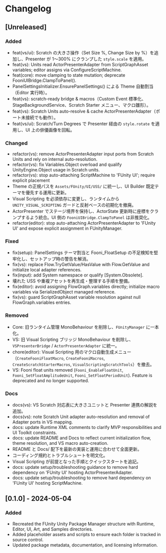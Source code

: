 # Changelog

## [Unreleased]
### Added
- feat(vs/ui): Scratch の大きさ操作（Set Size %, Change Size by %）を追加し、Presenter が 1～300% にクランプした `style.scale` を適用。
- feat(vs): Units read ActorPresenterAdapter from ScriptGraphAsset variables; editor assigns via ConfigureScriptMachine.
- feat(core): move clamping to state mutation; deprecate FooniUIBridge.ClampToPanel().
- PanelSettingsInitializer.EnsurePanelSettings() による Theme 自動割当（Editor 実行時）。
- feat(vs): scratch-ready bridge & macros（Custom Event 標準化、StageBackgroundService、Scratch Starter メニュー、マクロ雛形）。
- feat(vs): Scratch Units auto-resolve & cache ActorPresenterAdapter（ポート未接続でも動作）。
- feat(vs/ui): Scratch/Turn Degrees で Presenter 経由の `style.rotate` を適用し、UI 上の俳優画像を回転。

### Changed
- refactor(vs): remove ActorPresenterAdapter input ports from Scratch Units and rely on internal auto-resolution.
- refactor(vs): fix Variables.Object overload and qualify UnityEngine.Object usage in Scratch units.
- refactor(vs): stop auto-attaching ScriptMachine to 'FUnity UI'; require explicit placement
- Theme の正規パスを `Assets/FUnity/UI/USS/` に統一し、UI Builder 既定テーマを優先する運用に更新。
- Visual Scripting を必須依存に変更し、ランタイムから `UNITY_VISUAL_SCRIPTING` ガードと反射ベースの初期化を撤廃。
- ActorPresenter でステージ境界を保持し、ActorState 更新時に座標をクランプするよう統合。UI 側の `FooniUIBridge.ClampToPanel` は非推奨化。
- refactor(editor): stop auto-attaching ActorPresenterAdapter to 'FUnity UI' and expose explicit assignment in FUnityManager.

### Fixed
- fix(setup): PanelSettings テーマ割当と Fooni_FloatSetup の不足検知を堅牢化し、セットアップ時の警告を解消。
- fix(vs): replace Flow.TryGetValue/HasValue with Flow.GetValue and initialize local adapter references.
- fix(input): add System namespace or qualify [System.Obsolete].
- 壊れた USS や重複アセットを再生成・整理する手順を整備。
- fix(editor): avoid assigning FlowGraph.variables directly; initialize macro variables via SerializedObject managed reference.
- fix(vs): guard ScriptGraphAsset variable resolution against null FlowGraph.variables entries.

### Removed
- Core: 旧ランタイム管理 MonoBehaviour を削除し、`FUnityManager` に一本化。
- VS: 旧 Visual Scripting ブリッジ MonoBehaviour を削除し、`VSPresenterBridge` / `ActorPresenterAdapter` に統一。
- chore(editor): Visual Scripting 用のマクロ自動生成メニュー（`CreateFooniFloatMacro`, `CreateFooniMacros`, `CreateScratchStarterMacros`, `VisualScriptingScratchTools`）を撤去。
- VS: Fooni float units removed (`Fooni_EnableFloatUnit`, `Fooni_SetFloatAmplitudeUnit`, `Fooni_SetFloatPeriodUnit`). Feature is deprecated and no longer supported.

### Docs
- docs(vs): VS Scratch 対応表に大きさユニットと Presenter 連携の解説を追加。
- docs(vs): note Scratch Unit adapter auto-resolution and removal of Adapter ports in VS mapping.
- docs: update Runtime XML comments to clarify MVP responsibilities and UI Toolkit constraints.
- docs: update README and Docs to reflect current initialization flow, theme resolution, and VS macro auto-creation.
- README と Docs/ 配下を最新の実装と運用に合わせて全面更新。
- コーディング規約とトラブルシュートを明文化。
- Visual Scripting が前提となった手順とクイックスタートを追記。
- docs: update setup/troubleshooting guidance to remove hard dependency on 'FUnity UI' hosting ActorPresenterAdapter.
- docs: update setup/troubleshooting to remove hard dependency on 'FUnity UI' hosting ScriptMachine.

## [0.1.0] - 2024-05-04
### Added
- Recreated the FUnity Unity Package Manager structure with Runtime, Editor, UI, Art, and Samples directories.
- Added placeholder assets and scripts to ensure each folder is tracked in source control.
- Updated package metadata, documentation, and licensing information.
